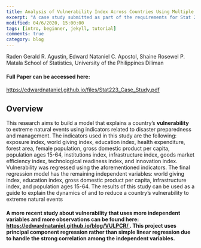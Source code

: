 ```yaml
---
title: Analysis of Vulnerability Index Across Countries Using Multiple Linear Regression
excerpt: "A case study submitted as part of the requirements for Stat 223: Applied Regression Analysis."
modified: 04/6/2020, 15:00:00
tags: [intro, beginner, jekyll, tutorial]
comments: true
category: blog
---
```

Raden Gerald R. Agustin, Edward Nataniel C. Apostol, Shaine Rosewel P. Matala
School of Statistics, University of the Philippines Diliman

#### Full Paper can be accessed here:
<a href="https://edwardnataniel.github.io/files/Stat223_Case_Study.pdf"> https://edwardnataniel.github.io/files/Stat223_Case_Study.pdf </a>

## Overview
This research aims to build a model that explains a country’s **vulnerability** to extreme natural events using indicators related to disaster preparedness and management. The indicators used in this study are the following: exposure index, world giving index, education index, health expenditure, forest area, female population, gross domestic product per capita, population ages 15-64, institutions index, infrastructure index, goods market efficiency index, technological readiness index, and innovation index. Vulnerability was regressed using the aforementioned indicators. The final regression model has the remaining independent variables: world giving index, education index, gross domestic product per capita, infrastructure index, and population ages 15-64. The results of this study can be used as a guide to explain the dynamics of and to reduce a country’s vulnerability to extreme natural events

#### A more recent study about vulnerability that uses more independent variables and more observations can be found here: <u><a href="https://edwardnataniel.github.io/blog/VULPCR/"> https://edwardnataniel.github.io/blog/VULPCR/ </a></u>. This project uses principal component regression rather than simple linear regression due to handle the strong correlation among the independent variables.

